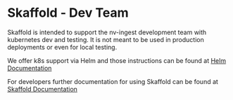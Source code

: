 # Skaffold - Dev Team

Skaffold is intended to support the nv-ingest development team with kubernetes dev and testing. It is not meant to be used in production deployments or even for local testing.

We offer k8s support via Helm and those instructions can be found at [Helm Documentation](../helm/README.md)

For developers further documentation for using Skaffold can be found at [Skaffold Documentation](../docs/kubernetes-dev.md)
